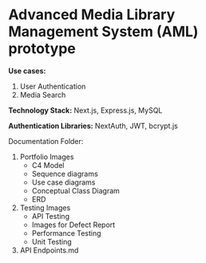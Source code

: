 # Advanced Media Library Management System (AML) prototype

**Use cases:**
1. User Authentication
2. Media Search


**Technology Stack:** Next.js, Express.js, MySQL

**Authentication Libraries:** NextAuth, JWT, bcrypt.js

Documentation Folder:
1. Portfolio Images
    - C4 Model
    - Sequence diagrams
    - Use case diagrams
    - Conceptual Class Diagram
    - ERD
2. Testing Images
    - API Testing
    - Images for Defect Report
    - Performance Testing
    - Unit Testing
2. API Endpoints.md
